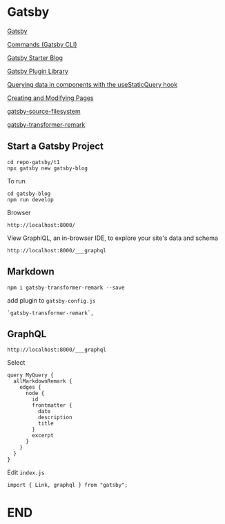 # Gatsby

[Gatsby](https://www.gatsbyjs.org/)

[Commands (Gatsby CLI)](https://www.gatsbyjs.org/docs/gatsby-cli/)

[Gatsby Starter Blog](https://github.com/gatsbyjs/gatsby-starter-blog)

[Gatsby Plugin Library](https://www.gatsbyjs.org/plugins/)

[Querying data in components with the useStaticQuery hook](https://www.gatsbyjs.org/docs/use-static-query/)

[Creating and Modifying Pages](https://www.gatsbyjs.org/docs/creating-and-modifying-pages/)

[gatsby-source-filesystem](https://www.gatsbyjs.org/packages/gatsby-source-filesystem/)

[gatsby-transformer-remark](https://www.gatsbyjs.org/packages/gatsby-transformer-remark/)

## Start a Gatsby Project

```
cd repo-gatsby/t1
npx gatsby new gatsby-blog
```

To run

```
cd gatsby-blog
npm run develop
```

Browser

```
http://localhost:8000/
```

View GraphiQL, an in-browser IDE, to explore your site's data and schema

```⠀
http://localhost:8000/___graphql
```

## Markdown

```
npm i gatsby-transformer-remark --save
```

add plugin to `gatsby-config.js`

```
`gatsby-transformer-remark`,
```

## GraphQL

```
http://localhost:8000/___graphql
```

Select

```
query MyQuery {
  allMarkdownRemark {
    edges {
      node {
        id
        frontmatter {
          date
          description
          title
        }
        excerpt
      }
    }
  }
}
```

Edit `index.js`

```
import { Link, graphql } from "gatsby";
```












# END